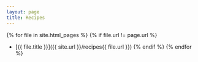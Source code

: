 ```yaml
---
layout: page
title: Recipes
---
```


{% for file in site.html_pages %}
{% if file.url != page.url %}
- [{{ file.title }}]({{ site.url }}/recipes{{ file.url }})
{% endif %}
{% endfor %}
